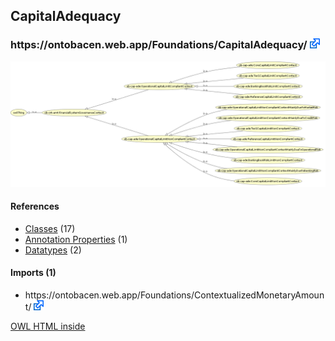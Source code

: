 <div class='summary'><h2>CapitalAdequacy</h2>
<h3>https://ontobacen.web.app/Foundations/CapitalAdequacy/ 
<a href='https://ontobacen.web.app/Foundations/CapitalAdequacy/' class='urlOption' target='_blank' ><img src="./OWLDoc/images/external.png" title="Attempt to open link in another window" /></a></h3>

<img src="./OWLViz.png" />

<div id='CapitalAdequacy'>
<h4>References</h4>
<div class='codebox'>
<ul>
<li>
<a href='https://htmlpreview.github.io/?https://github.com/filipepolizel/ontobacen/blob/master/public/Foundations/CapitalAdequacy/OWLDoc/classes/index-CapitalAdequacy.html' >Classes</a> (17)
</li>
<li>
<a href='https://htmlpreview.github.io/?https://github.com/filipepolizel/ontobacen/blob/master/public/Foundations/CapitalAdequacy/OWLDoc/annotationproperties/index-CapitalAdequacy.html' >Annotation Properties</a> (1)
</li>
<li>
<a href='https://htmlpreview.github.io/?https://github.com/filipepolizel/ontobacen/blob/master/public/Foundations/CapitalAdequacy/OWLDoc/datatypes/index-CapitalAdequacy.html' >Datatypes</a> (2)
</li>
</ul>
</div>
</div><!-- capitaladequacy -->


<div id='imports_(1)'>
<h4>Imports (1)</h4>
<div class='codebox'>
<ul>
<li class="asserted">https://ontobacen.web.app/Foundations/ContextualizedMonetaryAmount/ 
<a href='https://ontobacen.web.app/Foundations/ContextualizedMonetaryAmount/' class='urlOption' target='_blank' ><img src="./OWLDoc/images/external.png" title="Attempt to open link in another window" /></a></li>
</ul>
</div>
</div><!-- imports (1) -->

</div> <!-- summary -->
<p class='footer'>
<a href='http://code.google.com/p/ontology-browser/' target='_blank'>OWL HTML inside</a>
</p>
